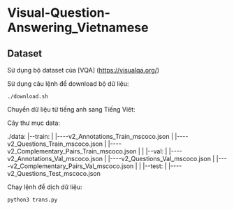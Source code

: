 # Visual-Question-Answering_Vietnamese

## Dataset
Sử dụng bộ dataset của [VQA] (https://visualqa.org/)

Sử dụng câu lệnh để download bộ dữ liệu: 


    ./download.sh
    
Chuyển dữ liệu từ tiếng anh sang Tiếng Viêt:

Cây thư mục data:

./data: 
    |--train:
    |   |----v2_Annotations_Train_mscoco.json
    |   |----v2_Questions_Train_mscoco.json
    |   |----v2_Complementary_Pairs_Train_mscoco.json 
    |
    |
    |--val:
    |   |----v2_Annotations_Val_mscoco.json
    |   |----v2_Questions_Val_mscoco.json
    |   |----v2_Complementary_Pairs_Val_mscoco.json
    |
    |
    |--test:
    |   |----v2_Questions_Test_mscoco.json
    
Chạy lệnh để dịch dữ liệu:

    python3 trans.py
        



